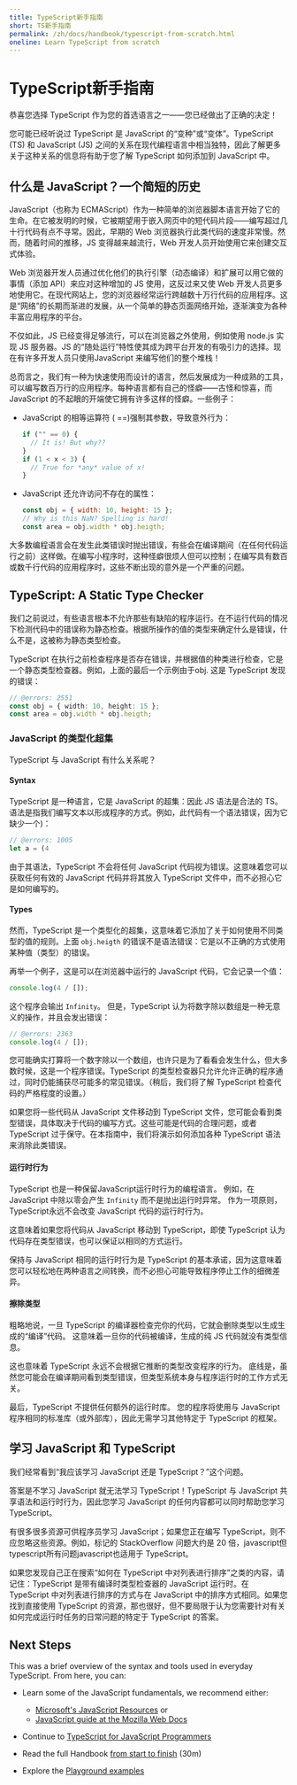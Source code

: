 ```yaml
---
title: TypeScript新手指南
short: TS新手指南
permalink: /zh/docs/handbook/typescript-from-scratch.html
oneline: Learn TypeScript from scratch
---
```


# TypeScript新手指南

恭喜您选择 TypeScript 作为您的首选语言之一——您已经做出了正确的决定！

您可能已经听说过 TypeScript 是 JavaScript 的“变种”或“变体”。TypeScript (TS) 和 JavaScript (JS) 之间的关系在现代编程语言中相当独特，因此了解更多关于这种关系的信息将有助于您了解 TypeScript 如何添加到 JavaScript 中。

## 什么是 JavaScript？一个简短的历史

JavaScript（也称为 ECMAScript）作为一种简单的浏览器脚本语言开始了它的生命。在它被发明的时候，它被期望用于嵌入网页中的短代码片段——编写超过几十行代码有点不寻常。因此，早期的 Web 浏览器执行此类代码的速度非常慢。然而，随着时间的推移，JS 变得越来越流行，Web 开发人员开始使用它来创建交互式体验。

Web 浏览器开发人员通过优化他们的执行引擎（动态编译）和扩展可以用它做的事情（添加 API）来应对这种增加的 JS 使用，这反过来又使 Web 开发人员更多地使用它。在现代网站上，您的浏览器经常运行跨越数十万行代码的应用程序。这是“网络”的长期而渐进的发展，从一个简单的静态页面网络开始，逐渐演变为各种丰富应用程序的平台。

不仅如此，JS 已经变得足够流行，可以在浏览器之外使用，例如使用 node.js 实现 JS 服务器。JS 的“随处运行”特性使其成为跨平台开发的有吸引力的选择。现在有许多开发人员只使用JavaScript 来编写他们的整个堆栈！

总而言之，我们有一种为快速使用而设计的语言，然后发展成为一种成熟的工具，可以编写数百万行的应用程序。每种语言都有自己的怪癖——古怪和惊喜，而 JavaScript 的不起眼的开端使它拥有许多这样的怪癖。一些例子：

- JavaScript 的相等运算符 ( ==)强制其参数，导致意外行为：

  ```js
  if ("" == 0) {
    // It is! But why??
  }
  if (1 < x < 3) {
    // True for *any* value of x!
  }
  ```

- JavaScript 还允许访问不存在的属性：

  ```js
  const obj = { width: 10, height: 15 };
  // Why is this NaN? Spelling is hard!
  const area = obj.width * obj.heigth;
  ```

大多数编程语言会在发生此类错误时抛出错误，有些会在编译期间（在任何代码运行之前）这样做。在编写小程序时，这种怪癖很烦人但可以控制；在编写具有数百或数千行代码的应用程序时，这些不断出现的意外是一个严重的问题。

## TypeScript: A Static Type Checker

我们之前说过，有些语言根本不允许那些有缺陷的程序运行。在不运行代码的情况下检测代码中的错误称为静态检查。根据所操作的值的类型来确定什么是错误，什么不是，这被称为静态类型检查。

TypeScript 在执行之前检查程序是否存在错误，并根据值的种类进行检查，它是一个静态类型检查器。例如，上面的最后一个示例由于obj. 这是 TypeScript 发现的错误：

```ts twoslash
// @errors: 2551
const obj = { width: 10, height: 15 };
const area = obj.width * obj.heigth;
```

### JavaScript 的类型化超集

TypeScript 与 JavaScript 有什么关系呢？

#### Syntax

TypeScript 是一种语言，它是 JavaScript 的超集：因此 JS 语法是合法的 TS。语法是指我们编写文本以形成程序的方式。例如，此代码有一个语法错误，因为它缺少一个)：

```ts twoslash
// @errors: 1005
let a = (4
```

由于其语法，TypeScript 不会将任何 JavaScript 代码视为错误。这意味着您可以获取任何有效的 JavaScript 代码并将其放入 TypeScript 文件中，而不必担心它是如何编写的。

#### Types

然而，TypeScript 是一个类型化的超集，这意味着它添加了关于如何使用不同类型的值的规则。上面 `obj.heigth` 的错误不是语法错误：它是以不正确的方式使用某种值（类型）的错误。

再举一个例子，这是可以在浏览器中运行的 JavaScript 代码，它会记录一个值：

```js
console.log(4 / []);
```

这个程序会输出 `Infinity`。
但是，TypeScript 认为将数字除以数组是一种无意义的操作，并且会发出错误：

```ts twoslash
// @errors: 2363
console.log(4 / []);
```

您可能确实打算将一个数字除以一个数组，也许只是为了看看会发生什么，但大多数时候，这是一个程序错误。TypeScript 的类型检查器只允许允许正确的程序通过，同时仍能捕获尽可能多的常见错误。（稍后，我们将了解 TypeScript 检查代码的严格程度的设置。）

如果您将一些代码从 JavaScript 文件移动到 TypeScript 文件，您可能会看到类型错误，具体取决于代码的编写方式。这些可能是代码的合理问题，或者 TypeScript 过于保守。在本指南中，我们将演示如何添加各种 TypeScript 语法来消除此类错误。

#### 运行时行为

TypeScript 也是一种保留JavaScript运行时行为的编程语言。
例如，在 JavaScript 中除以零会产生 `Infinity` 而不是抛出运行时异常。
作为一项原则，TypeScript永远不会改变 JavaScript 代码的运行时行为。

这意味着如果您将代码从 JavaScript 移动到 TypeScript，即使 TypeScript 认为代码存在类型错误，也可以保证以相同的方式运行。

保持与 JavaScript 相同的运行时行为是 TypeScript 的基本承诺，因为这意味着您可以轻松地在两种语言之间转换，而不必担心可能导致程序停止工作的细微差异。

<!--
Missing subsection on the fact that TS extends JS to add syntax for type
specification.  (Since the immediately preceding text was raving about
how JS code can be used in TS.)
-->

#### 擦除类型

粗略地说，一旦 TypeScript 的编译器检查完你的代码，它就会删除类型以生成生成的“编译”代码。
这意味着一旦你的代码被编译，生成的纯 JS 代码就没有类型信息。

这也意味着 TypeScript 永远不会根据它推断的类型改变程序的行为。
底线是，虽然您可能会在编译期间看到类型错误，但类型系统本身与程序运行时的工作方式无关。

最后，TypeScript 不提供任何额外的运行时库。
您的程序将使用与 JavaScript 程序相同的标准库（或外部库），因此无需学习其他特定于 TypeScript 的框架。

## 学习 JavaScript 和 TypeScript

我们经常看到“我应该学习 JavaScript 还是 TypeScript？”这个问题。

答案是不学习 JavaScript 就无法学习 TypeScript！TypeScript 与 JavaScript 共享语法和运行时行为，因此您学习 JavaScript 的任何内容都可以同时帮助您学习 TypeScript。

有很多很多资源可供程序员学习 JavaScript；如果您正在编写 TypeScript，则不应忽略这些资源。例如，标记的 StackOverflow 问题大约是 20 倍，javascript但typescript所有问题javascript也适用于 TypeScript。

如果您发现自己正在搜索“如何在 TypeScript 中对列表进行排序”之类的内容，请记住：TypeScript 是带有编译时类型检查器的 JavaScript 运行时。在 TypeScript 中对列表进行排序的方式与在 JavaScript 中的排序方式相同。如果您找到直接使用 TypeScript 的资源，那也很好，但不要局限于认为您需要针对有关如何完成运行时任务的日常问题的特定于 TypeScript 的答案。

## Next Steps

This was a brief overview of the syntax and tools used in everyday TypeScript. From here, you can:

- Learn some of the JavaScript fundamentals, we recommend either:

  - [Microsoft's JavaScript Resources](https://docs.microsoft.com/javascript/) or
  - [JavaScript guide at the Mozilla Web Docs](https://developer.mozilla.org/docs/Web/JavaScript/Guide)

- Continue to [TypeScript for JavaScript Programmers](/zh/docs/handbook/typescript-in-5-minutes.html)
- Read the full Handbook [from start to finish](/zh/docs/handbook/intro.html) (30m)
- Explore the [Playground examples](/play#show-examples)

<!-- Note: I'll be happy to write the following... -->
<!--
## Types

    * What's a type? (For newbies)
      * A type is a *kind* of value
      * Types implicitly define what operations make sense on them
      * Lots of different kinds, not just primitives
      * We can make descriptions for all kinds of values
      * The `any` type -- a quick desctiption, what it is, and why it's bad
    * Inference 101
      * Examples
      * TypeScript can figure out types most of the time
      * Two places we'll ask you what the type is: Function boundaries, and later-initialized values
    * Co-learning JavaScript
      * You can+should read existing JS resources
      * Just paste it in and see what happens
      * Consider turning off 'strict' -->
